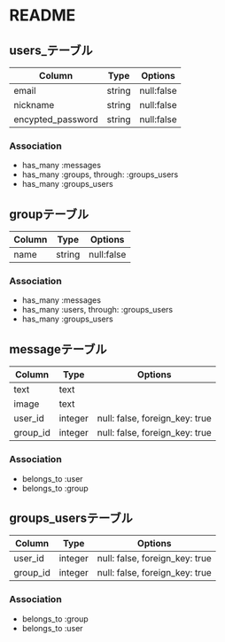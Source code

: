 # README

## users_テーブル
Column|Type|Options|
|------|----|-------|
|email|string|null:false|
|nickname|string|null:false|
|encypted_password|string|null:false|

### Association
- has_many :messages
- has_many :groups, through: :groups_users
- has_many :groups_users

## groupテーブル
Column|Type|Options|
|------|----|-------|
|name|string|null:false|

### Association
- has_many :messages
- has_many :users, through: :groups_users
- has_many :groups_users

## messageテーブル
Column|Type|Options|
|------|----|-------|
|text|text||
|image|text||
|user_id|integer|null: false, foreign_key: true|
|group_id|integer|null: false, foreign_key: true|

### Association
- belongs_to :user
- belongs_to :group

 ## groups_usersテーブル
|Column|Type|Options|
|------|----|-------|
|user_id|integer|null: false, foreign_key: true|
|group_id|integer|null: false, foreign_key: true|

### Association
- belongs_to :group
- belongs_to :user